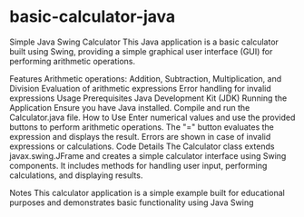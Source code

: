 # basic-calculator-java


Simple Java Swing Calculator
This Java application is a basic calculator built using Swing, providing a simple graphical user interface (GUI) for performing arithmetic operations.

Features
Arithmetic operations: Addition, Subtraction, Multiplication, and Division
Evaluation of arithmetic expressions
Error handling for invalid expressions
Usage
Prerequisites
Java Development Kit (JDK)
Running the Application
Ensure you have Java installed.
Compile and run the Calculator.java file.
How to Use
Enter numerical values and use the provided buttons to perform arithmetic operations.
The "=" button evaluates the expression and displays the result.
Errors are shown in case of invalid expressions or calculations.
Code Details
The Calculator class extends javax.swing.JFrame and creates a simple calculator interface using Swing components. It includes methods for handling user input, performing calculations, and displaying results.

Notes
This calculator application is a simple example built for educational purposes and demonstrates basic functionality using Java Swing
